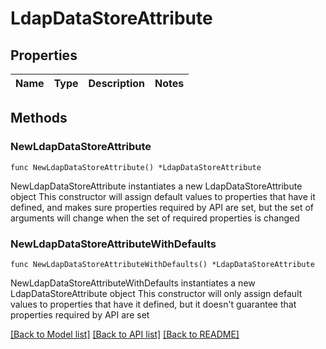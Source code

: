 # LdapDataStoreAttribute

## Properties

Name | Type | Description | Notes
------------ | ------------- | ------------- | -------------

## Methods

### NewLdapDataStoreAttribute

`func NewLdapDataStoreAttribute() *LdapDataStoreAttribute`

NewLdapDataStoreAttribute instantiates a new LdapDataStoreAttribute object
This constructor will assign default values to properties that have it defined,
and makes sure properties required by API are set, but the set of arguments
will change when the set of required properties is changed

### NewLdapDataStoreAttributeWithDefaults

`func NewLdapDataStoreAttributeWithDefaults() *LdapDataStoreAttribute`

NewLdapDataStoreAttributeWithDefaults instantiates a new LdapDataStoreAttribute object
This constructor will only assign default values to properties that have it defined,
but it doesn't guarantee that properties required by API are set


[[Back to Model list]](../README.md#documentation-for-models) [[Back to API list]](../README.md#documentation-for-api-endpoints) [[Back to README]](../README.md)



